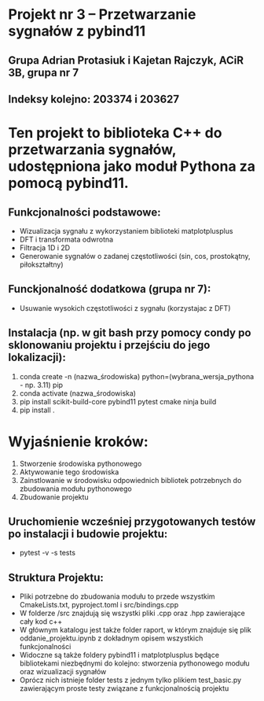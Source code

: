 # Projekt nr 3 – Przetwarzanie sygnałów z pybind11

## Grupa Adrian Protasiuk i Kajetan Rajczyk, ACiR 3B, grupa nr 7
## Indeksy kolejno: 203374 i 203627

# Ten projekt to biblioteka C++ do przetwarzania sygnałów, udostępniona jako moduł Pythona za pomocą pybind11.

## Funkcjonalności podstawowe:
- Wizualizacja sygnału z wykorzystaniem biblioteki matplotplusplus 
- DFT i transformata odwrotna 
- Filtracja 1D i 2D 
- Generowanie sygnałów o zadanej częstotliwości (sin, cos, prostokątny, piłokształtny)

## Funckjonalność dodatkowa (grupa nr 7):
- Usuwanie wysokich częstotliwości z sygnału (korzystajac z DFT)

## Instalacja (np. w git bash przy pomocy condy po sklonowaniu projektu i przejściu do jego lokalizacji):
1. conda create -n (nazwa_środowiska) python=(wybrana_wersja_pythona - np. 3.11) pip
2. conda activate (nazwa_środowiska)
3. pip install scikit-build-core pybind11 pytest cmake ninja build
4. pip install . 

# Wyjaśnienie kroków:
1. Stworzenie środowiska pythonowego 
2. Aktywowanie tego środowiska
3. Zainstlowanie w środowisku odpowiednich bibliotek potrzebnych do zbudowania modułu pythonowego
4. Zbudowanie projektu

## Uruchomienie wcześniej przygotowanych testów po instalacji i budowie projektu:
- pytest -v -s tests

## Struktura Projektu:
- Pliki potrzebne do zbudowania modułu to przede wszystkim CmakeLists.txt, pyproject.toml i src/bindings.cpp
- W folderze /src znajdują się wszystki pliki .cpp oraz .hpp zawierające cały kod c++
- W głównym katalogu jest także folder raport, w którym znajduje się plik oddanie_projektu.ipynb z dokładnym opisem wszystkich funkcjonalności
- Widoczne są także foldery pybind11 i matplotplusplus będące bibliotekami niezbędnymi do kolejno: stworzenia pythonowego modułu oraz wizualizacji sygnałów
- Oprócz nich istnieje folder tests z jednym tylko plikiem test_basic.py zawierającym proste testy związane z funkcjonalnością projektu